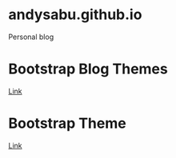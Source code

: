 # andysabu.github.io
Personal blog

# Bootstrap Blog Themes
[Link](https://startbootstrap.com/themes/blog-news?showPro=false)

# Bootstrap Theme
[Link](https://startbootstrap.com/theme/freelancer)
